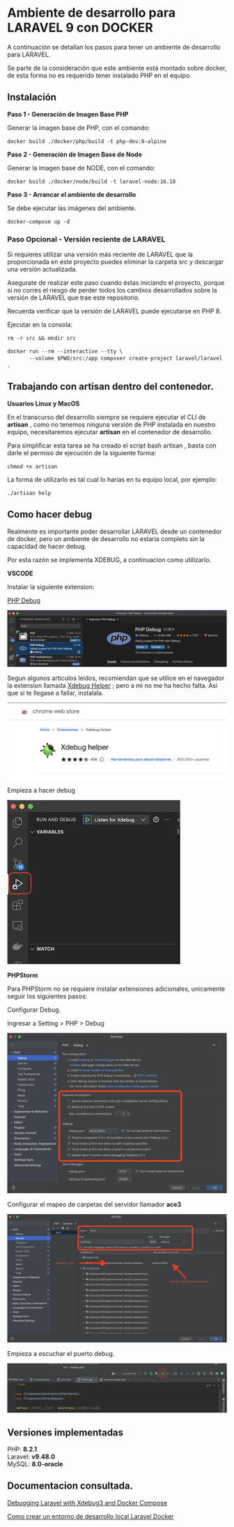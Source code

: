 # Ambiente de desarrollo para LARAVEL 9 con DOCKER

A continuación se detallan los pasos para tener un ambiente de desarrollo para LARAVEL.

Se parte de la consideración que este ambiente está montado sobre docker, de esta forma no es requerido tener instalado PHP en el equipo.


## Instalación

**Paso 1 - Generación de Imagen Base PHP**

Generar la imagen base de PHP, con el comando:

```shell script
docker build ./docker/php/build -t php-dev:8-alpine
```

**Paso 2 - Generación de Imagen Base de Node**

Generar la imagen base de NODE, con el comando:

```shell script
docker build ./docker/node/build -t laravel-node:16.18
```

**Paso 3 - Arrancar el ambiente de desarrollo**

Se debe ejecutar las imágenes del ambiente.

```shell script
docker-compose up -d
```

### Paso Opcional - Versión reciente de LARAVEL

Si requieres utilizar una versión más reciente de LARAVEL que la proporcionada en este proyecto puedes eliminar la carpeta src y descargar una versión actualizada.

Asegurate de realizar este paso cuando éstas iniciando el proyecto, porque si no corres el riesgo de perder todos los cambios desarrollados sobre la versión de LARAVEL que trae este repositorio.

Recuerda verificar que la versión de LARAVEL puede ejecutarse en PHP 8.

Ejecutar en la consola: 

```shell script
rm -r src && mkdir src
```

```shell script
docker run --rm --interactive --tty \
       --volume $PWD/src:/app composer create-project laravel/laravel .
```

## Trabajando con artisan dentro del contenedor.

**Usuarios Linux y MacOS**

En el transcurso del desarrollo siempre se requiere ejecutar el CLI de **artisan** , como no tenemos ninguna versión de PHP instalada en nuestro equipo, necesitaremos ejecutar **artisan** en el contenedor de desarrollo.

Para simplificar esta tarea se ha creado el script bash artisan , basta con darle el permiso de ejecución de la siguiente forma:

```shell script
chmod +x artisan
````

La forma de utilizarlo es tal cual lo harías en tu equipo local, por ejemplo:


```shell script
./artisan help
```


## Como hacer debug 

Realmente es importante poder desarrollar LARAVEL desde un contenedor de docker, pero un ambiente de desarrollo no estaria completo sin la capacidad de hacer debug.

Por esta razón se implementa XDEBUG, a continuacion como utilizarlo.

**VSCODE**

Instalar la siguiente extension:  

[PHP Debug](https://marketplace.visualstudio.com/items?itemName=xdebug.php-debug)

![PHP Debug](/.images/vcode_debug01.png)

Segun algunos articulos leidos, recomiendan que se utilice en el navegador la extension llamada [Xdebug Helper](https://chrome.google.com/webstore/detail/xdebug-helper/eadndfjplgieldjbigjakmdgkmoaaaoc) ; pero a mi no me ha hecho falta. Asi que si te llegase a fallar, instalala.  

![Xdebug Helper](/.images/vcode_debug02.png)  

Empieza a hacer debug

![Inicia a escuchar el debug](/.images/vcode_debug03.png)  



**PHPStorm**

Para PHPStorm no se requiere instalar extensiones adicionales, unicamente seguir los siguientes pasos:

Configurar Debug.

Ingresar a Setting > PHP > Debug

![Configuracion de Debug](/.images/phpstorm_debug01.png)


Configurar el mapeo de carpetas del servidor llamador **ace3**  

![Mapeo de Carpetas locales](/.images/phpstorm_debug02.png)  

Empieza a escuchar el puerto debug.  

![Escuchar el puerto Debug](/.images/phpstorm_debug03.png)  




## Versiones implementadas

PHP: **8.2.1**  
Laravel: **v9.48.0**  
MySQL: **8.0-oracle** 



## Documentacion consultada.   


[Debugging Laravel with Xdebug3 and Docker Compose](https://igniz87.medium.com/debugging-laravel-with-xdebug3-and-docker-compose-187a66981869)  

[Como crear un entorno de desarrollo local Laravel Docker](https://youtu.be/ziNXj9CrCQM)
